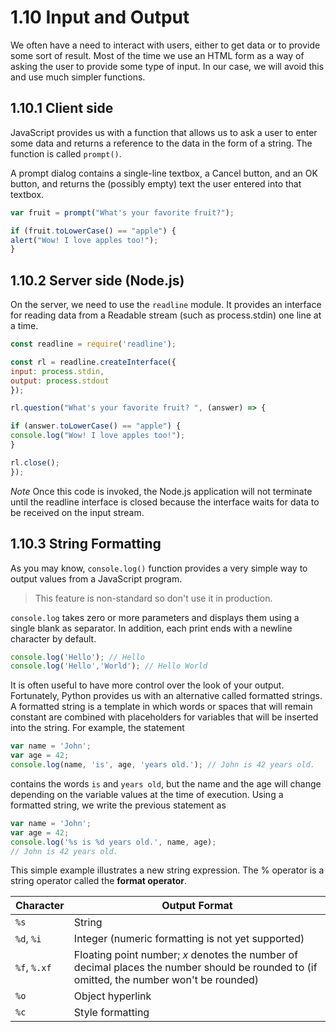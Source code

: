 # 1.10 Input and Output

We often have a need to interact with users, either to get data or to provide some sort of result. Most of the time we use an HTML form as a way of asking the user to provide some type of input. In our case, we will avoid this and use much simpler functions.

## 1.10.1 Client side
JavaScript provides us with a function that allows us to ask a user to enter some data and returns a reference to the data in the form of a string. The function is called `prompt()`.

A prompt dialog contains a single-line textbox, a Cancel button, and an OK button, and returns the (possibly empty) text the user entered into that textbox.

```javascript
var fruit = prompt("What's your favorite fruit?");

if (fruit.toLowerCase() == "apple") {
alert("Wow! I love apples too!");
}
```

## 1.10.2 Server side (Node.js)
On the server, we need to use the `readline` module. It provides an interface for reading data from a Readable stream (such as process.stdin) one line at a time.

```javascript
const readline = require('readline');

const rl = readline.createInterface({
input: process.stdin,
output: process.stdout
});

rl.question("What's your favorite fruit? ", (answer) => {

if (answer.toLowerCase() == "apple") {
console.log("Wow! I love apples too!");
}

rl.close();
});
```

_Note_ Once this code is invoked, the Node.js application will not terminate until the readline interface is closed because the interface waits for data to be received on the input stream.

## 1.10.3 String Formatting
As you may know, `console.log()` function provides a very simple way to output values from a JavaScript program.

> This feature is non-standard so don't use it in production.

`console.log` takes zero or more parameters and displays them using a single blank as separator. In addition, each print ends with a newline character by default.

```javascript
console.log('Hello'); // Hello
console.log('Hello','World'); // Hello World
```

It is often useful to have more control over the look of your output. Fortunately, Python provides us with an alternative called formatted strings. A formatted string is a template in which words or spaces that will remain constant are combined with placeholders for variables that will be inserted into the string. For example, the statement

```javascript
var name = 'John';
var age = 42;
console.log(name, 'is', age, 'years old.'); // John is 42 years old.
```

contains the words `is` and `years old`, but the name and the age will change depending on the variable values at the time of execution. Using a formatted string, we write the previous statement as

```javascript
var name = 'John';
var age = 42;
console.log('%s is %d years old.', name, age);
// John is 42 years old.
```

This simple example illustrates a new string expression. The % operator is a string operator called the **format operator**.

| Character | Output Format |
| -- | -- |
| `%s` | String |
| `%d`, `%i` | Integer (numeric formatting is not yet supported) |
| `%f`, `%.xf` | Floating point number; _x_ denotes the number of decimal places the number should be rounded to (if omitted, the number won't be rounded) |
| `%o` | Object hyperlink |
| `%c` | Style formatting |